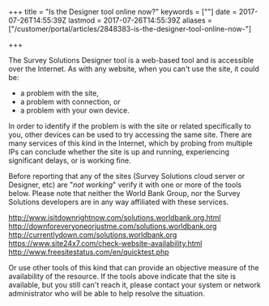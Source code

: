 +++
title = "Is the Designer tool online now?"
keywords = [""]
date = 2017-07-26T14:55:39Z
lastmod = 2017-07-26T14:55:39Z
aliases = ["/customer/portal/articles/2848383-is-the-designer-tool-online-now-"]

+++

The Survey Solutions Designer tool is a web-based tool and is accessible
over the Internet. As with any website, when you can't use the site, it
could be:

-   a problem with the site,
-   a problem with connection, or
-   a problem with your own device.

In order to identify if the problem is with the site or related
specifically to you, other devices can be used to try accessing the same
site. There are many services of this kind in the Internet, which by
probing from multiple IPs can conclude whether the site is up and
running, experiencing significant delays, or is working fine.  
  
Before reporting that any of the sites (Survey Solutions cloud server or
Designer, etc) are "*not working*" verify it with one or more of the
tools below. Please note that neither the World Bank Group, nor the
Survey Solutions developers are in any way affiliated with these
services.  
  
<http://www.isitdownrightnow.com/solutions.worldbank.org.html>  
<http://downforeveryoneorjustme.com/solutions.worldbank.org>  
<http://currentlydown.com/solutions.worldbank.org>  
<https://www.site24x7.com/check-website-availability.html>  
<http://www.freesitestatus.com/en/quicktest.php>  
  
Or use other tools of this kind that can provide an objective measure of
the availability of the resource. If the tools above indicate that the
site is available, but you still can't reach it, please contact your
system or network administrator who will be able to help resolve the
situation.
